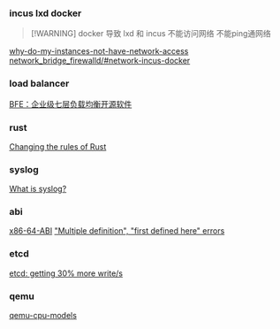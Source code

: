 
### incus lxd docker


> [!WARNING] docker 导致 lxd 和 incus 不能访问网络
> 不能ping通网络

[why-do-my-instances-not-have-network-access](https://linuxcontainers.org/incus/docs/main/faq/#why-do-my-instances-not-have-network-access)
[network_bridge_firewalld/#network-incus-docker](https://linuxcontainers.org/incus/docs/main/howto/network_bridge_firewalld/#network-incus-docker)


### load balancer

[BFE：企业级七层负载均衡开源软件](https://mp.weixin.qq.com/s/wJfObS_KlZWZM6XlT8swiA)



### rust

[Changing the rules of Rust](https://without.boats/blog/changing-the-rules-of-rust/)

### syslog

[What is syslog?](https://www.logicmonitor.com/blog/what-is-syslog#:~:text=Syslog%2C%20an%20abbreviation%20for%20system,different%20parts%20of%20the%20system.)


### abi

[x86-64-ABI](https://gitlab.com/x86-psABIs/x86-64-ABI/)
["Multiple definition", "first defined here" errors](https://stackoverflow.com/questions/30821356/multiple-definition-first-defined-here-errors)


### etcd

[etcd: getting 30% more write/s](https://zendesk.engineering/etcd-getting-30-more-write-s-318bcdbf7774)


### qemu

[qemu-cpu-models](https://qemu-project.gitlab.io/qemu/system/qemu-cpu-models.html)